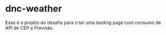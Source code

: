 # dnc-weather
Esse é o projeto do desafio para criar uma landing page com consumo de API de CEP e Previsão.
